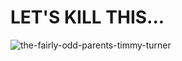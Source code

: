 # LET'S KILL THIS...
![the-fairly-odd-parents-timmy-turner](https://github.com/adity1234567/Games/assets/113276761/175abfe8-030b-45ef-b508-0196981b4674)
